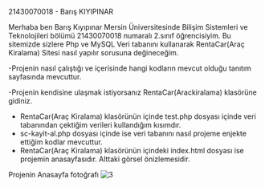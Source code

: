 21430070018 - Barış KIYIPINAR

Merhaba ben Barış Kıyıpınar Mersin Üniversitesinde Bilişim Sistemleri ve Teknolojileri bölümü 21430070018 numaralı 2.sınıf öğrencisiyim. Bu sitemizde sizlere Php ve MySQL Veri tabanını kullanarak RentaCar(Araç Kiralama) Sitesi nasıl yapılır sorusuna değineceğim.


-Projenin nasıl çalıştığı ve içerisinde hangi kodların mevcut olduğu tanıtım sayfasında mevcuttur.

-Projenin kendisine ulaşmak istiyorsanız RentaCar(Arackiralama) klasörüne gidiniz.
* RentaCar(Araç Kiralama) klasörünün içinde test.php dosyası içinde veri tabanından çektiğim verileri kullandığım  kısımdır.
* sc-kayit-al.php dosyası içinde ise veri tabanını nasıl projeme enjekte ettiğim kodlar mevcuttur.
* RentaCar(Araç Kiralama) klasörünün içindeki index.html dosyası ise projemin anasayfasıdır. Alttaki görsel önizlemesidir.

Projenin Anasayfa fotoğrafı
![3](https://user-images.githubusercontent.com/102514336/208303195-ac6b2279-0608-46c7-a2b7-785125452139.png)
